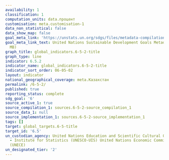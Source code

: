```yaml
---
availability: 1
classification: 1
computation_units: data.процент
customisation: meta.customisation-1
data_non_statistical: false
data_show_map: false
goal_meta_link: 'https://unstats.un.org/sdgs/files/metadata-compilation/Metadata-Goal-6.pdf '
goal_meta_link_text: United Nations Sustainable Development Goals Metadata (PDF 4.0
  MB)
graph_title: global_indicators.6-5-2-title
graph_type: line
indicator: 6.5.2
indicator_name: global_indicators.6-5-2-title
indicator_sort_order: 06-05-02
layout: indicator
national_geographical_coverage: meta.Казахстан
permalink: /6-5-2/
published: true
reporting_status: complete
sdg_goal: '6'
source_active_1: true
source_compilation_1: sources.6-5-2-source_compilation_1
source_data_1: null
source_implementation_1: sources.6-5-2-source_implementation_1
tags: []
target: global_targets.6-5-title
target_id: '6.5'
un_custodian_agency: United Nations Education and Scientific Cultural Organisation
  - Institute for Statistics (UNESCO-UIS) United Nations Economic Commission for Europe
  (UNECE)
un_designated_tier: '2'
---
```

